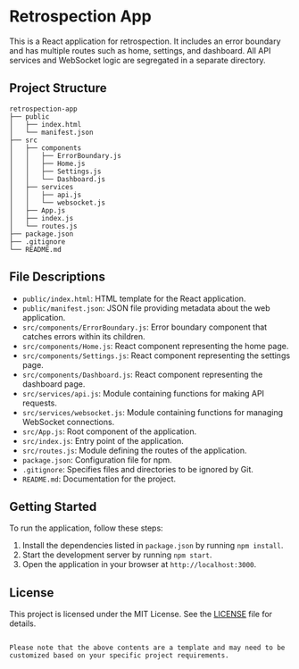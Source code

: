 # Retrospection App

This is a React application for retrospection. It includes an error boundary and has multiple routes such as home, settings, and dashboard. All API services and WebSocket logic are segregated in a separate directory.

## Project Structure

```
retrospection-app
├── public
│   ├── index.html
│   └── manifest.json
├── src
│   ├── components
│   │   ├── ErrorBoundary.js
│   │   ├── Home.js
│   │   ├── Settings.js
│   │   └── Dashboard.js
│   ├── services
│   │   ├── api.js
│   │   └── websocket.js
│   ├── App.js
│   ├── index.js
│   └── routes.js
├── package.json
├── .gitignore
└── README.md
```

## File Descriptions

- `public/index.html`: HTML template for the React application.
- `public/manifest.json`: JSON file providing metadata about the web application.
- `src/components/ErrorBoundary.js`: Error boundary component that catches errors within its children.
- `src/components/Home.js`: React component representing the home page.
- `src/components/Settings.js`: React component representing the settings page.
- `src/components/Dashboard.js`: React component representing the dashboard page.
- `src/services/api.js`: Module containing functions for making API requests.
- `src/services/websocket.js`: Module containing functions for managing WebSocket connections.
- `src/App.js`: Root component of the application.
- `src/index.js`: Entry point of the application.
- `src/routes.js`: Module defining the routes of the application.
- `package.json`: Configuration file for npm.
- `.gitignore`: Specifies files and directories to be ignored by Git.
- `README.md`: Documentation for the project.

## Getting Started

To run the application, follow these steps:

1. Install the dependencies listed in `package.json` by running `npm install`.
2. Start the development server by running `npm start`.
3. Open the application in your browser at `http://localhost:3000`.

## License

This project is licensed under the MIT License. See the [LICENSE](./LICENSE) file for details.
```

Please note that the above contents are a template and may need to be customized based on your specific project requirements.